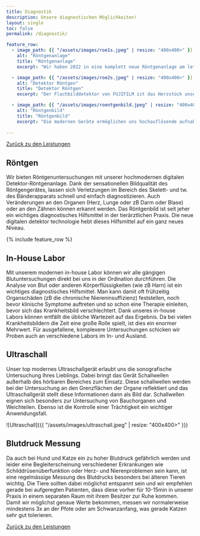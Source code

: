 ```yaml
---
title: Diagnostik
description: Unsere diagnostischen Möglichkeiten!
layout: single
toc: false
permalink: /diagnostik/

feature_row:
  - image_path: {{ "/assets/images/roe1s.jpeg" | resize: "400x400>" }}
    alt: "Röntgenanlage"
    title: "Röntgenanlage"
    excerpt: "Wir haben 2022 in eine komplett neue Röntgenanlage am letzten Stand der Technik investiert. Das Hightech Gerät produziert erheblich bessere Bilder bei einer wesentlich verringerten Strahlendosis."

  - image_path: {{ "/assets/images/roe2s.jpeg" | resize: "400x400>" }}
    alt: "Detektor Röntgen"
    title: "Detektor Röntgen"
    excerpt: "Der Flachbilddetektor von FUJIFILM ist das Herzstück unserer Röntgenanlage und macht den Unterschied in Hinblick auf die Bildqualität."

  - image_path: {{ "/assets/images/roentgenbild.jpeg" | resize: "400x400>" }}
    alt: "Röntgenbild"
    title: "Röntgenbild"
    excerpt: "Die modernen Geräte ermöglichen uns hochauflösende aufnahmen bei kleinstmöglicher Strahlendosis. Die intelligente Software von FUJIFILM stellt zum Schluss noch die Bildparameter perfekt ein."
    
---
```


<i class="fa-solid fa-arrow-left-long"></i> [Zurück zu den Leistungen](/leistungen/)

## Röntgen

Wir bieten Röntgenuntersuchungen mit unserer hochmodernen digitalen Detektor-Röntgenanlage. Dank der sensationellen Bildqualität des Röntgengerätes, lassen sich Verletzungen im Bereich des Skelett- und tw. des Bänderapparats schnell und einfach diagnostizieren. Auch Veränderungen an den Organen (Herz, Lunge oder zB Darm oder Blase) oder an den Zähnen können erkannt werden. Das Röntgenbild ist seit jeher ein wichtiges diagnostisches Hilfsmittel in der tierärztlichen Praxis. Die neue digitalen detektor technologie hebt dieses Hilfsmittel auf ein ganz neues Niveau.

{% include feature_row %}

## In-House Labor

Mit unserem modernen in-house Labor können wir alle gängigen Blutuntersuchungen direkt bei uns in der Ordination durchführen. 
Die Analyse von Blut oder anderen Körperflüssigkeiten (wie zB Harn) ist ein wichtiges diagnostisches Hilfsmittel. Man kann damit oft frühzeitig Organschäden (zB die chronische Niereninsuffizienz) feststellen, noch bevor klinische Symptome auftreten und so schon eine Therapie einleiten, bevor sich das Krankheitsbild verschlechtert. 
Dank unseres in-house Labors können entfällt die übliche Wartezeit auf das Ergebnis. Da bei vielen Krankheitsbildern die Zeit eine große Rolle spielt, ist dies ein enormer Mehrwert. Für ausgefallene, komplexere Untersuchungen schicken wir Proben auch an verschiedene Labors im In- und Ausland.

## Ultraschall

Unser top modernes Ultraschallgerät erlaubt uns die sonografische Untersuchung Ihres Lieblings. Dabei bringt das Gerät Schallwellen außerhalb des hörbaren Bereiches zum Einsatz. Diese schallwellen werden bei der Untersuchung an den Grenzflächen der Organe reflektiert und das Ultraschallgerät stellt diese Informationen dann als Bild dar.
Schallwellen eignen sich besonders zur Untersuchung von Bauchorganen und Weichteilen. Ebenso ist die Kontrolle einer Trächtigkeit ein wichtiger Anwendungsfall. 

![Ultraschall]({{ "/assets/images/ultraschall.jpeg" | resize: "400x400>" }})


## Blutdruck Messung

Da auch bei Hund und Katze ein zu hoher Blutdruck gefährlich werden und leider eine Begleiterscheinung verschiedener Erkrankungen wie Schilddrüsenüberfunktion oder Herz- und Nierenproblemen sein kann, ist eine regelmässige Messung des Blutdrucks besonders bei älteren Tieren wichtig.
Die Tiere sollten dabei möglichst entspannt sein und wir empfehlen gerade bei aufgeregten Patienten, dass diese vorher für 10-15min in unserer Praxis in einem separaten Raum mit ihrem Besitzer zur Ruhe kommen. Damit wir möglichst genaue Werte bekommen, messen wir normalerweise mindestens 3x an der Pfote oder am Schwanzanfang, was gerade Katzen sehr gut tolerieren.

<i class="fa-solid fa-arrow-left-long"></i> [Zurück zu den Leistungen](/leistungen/)